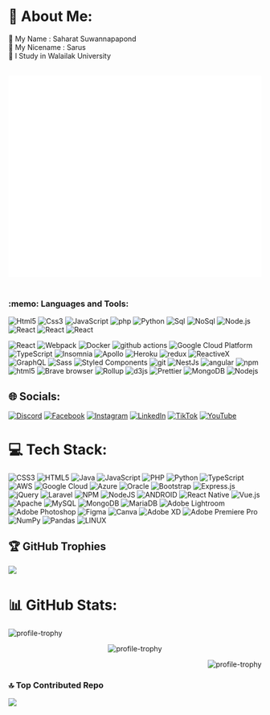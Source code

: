 # 💫 About Me:
📛 My Name : Saharat Suwannapapond<br>📖 My Nicename : Sarus<br>🏫 I Study in Walailak University<br>

<div align="center">
	<br>
	<a href="https://github.com/Sarus1997/hello-world/blame/main/hello.svg">
		<img src="hello.svg" width="800" height="400" alt="Click to see the source">
	</a>
	<br>
</div>

<br>


<h3>:memo: Languages and Tools:</h3>
<p>
	<img alt="Html5" src="https://img.icons8.com/?size=256&id=D2Hi2VkJSi33&format=png" width="50"/>
	<img alt="Css3" src="https://img.icons8.com/?size=80&id=YjeKwnSQIBUq&format=png" width="50"/>
	<img alt="JavaScript" src="https://img.icons8.com/?size=256&id=PXTY4q2Sq2lG&format=png" width="50"/>
	<img alt="php" src="https://img.icons8.com/?size=256&id=ew5sPNbvz6Dw&format=png" width="50" />
	<img alt="Python" src="https://img.icons8.com/?size=256&id=pIJdjOoL6KfU&format=png" width="50" />
	<img alt="Sql" src="https://img.icons8.com/?size=256&id=13406&format=png" width="50" />
	<img alt="NoSql" src="https://img.icons8.com/?size=256&id=74402&format=png" width="50" />
	<img alt="Node.js" src="https://cdn.iconscout.com/icon/free/png-256/free-nodejs-2-226035.png?f=webp&w=256" width="50" />
	<img alt="React" src="https://img.icons8.com/?size=256&id=D2Hi2VkJSi33&format=png" width="50" />
	<img alt="React" src="https://img.icons8.com/?size=256&id=D2Hi2VkJSi33&format=png" width="50" />
	<img alt="React" src="https://img.icons8.com/?size=256&id=D2Hi2VkJSi33&format=png" width="50" />
</p>

<p>
  <img alt="React" src="https://img.shields.io/badge/-React-45b8d8?style=flat-square&logo=react&logoColor=white" />
  <img alt="Webpack" src="https://img.shields.io/badge/-Webpack-8DD6F9?style=flat-square&logo=webpack&logoColor=white" /> 
  <img alt="Docker" src="https://img.shields.io/badge/-Docker-46a2f1?style=flat-square&logo=docker&logoColor=white" />
  <img alt="github actions" src="https://img.shields.io/badge/-Github_Actions-2088FF?style=flat-square&logo=github-actions&logoColor=white" />
  <img alt="Google Cloud Platform" src="https://img.shields.io/badge/-Google_Cloud_Platform-1a73e8?style=flat-square&logo=google-cloud&logoColor=white" />
  <img alt="TypeScript" src="https://img.shields.io/badge/-TypeScript-007ACC?style=flat-square&logo=typescript&logoColor=white" />
  <img alt="Insomnia" src="https://img.shields.io/badge/-Insomnia-5849BE?style=flat-square&logo=insomnia&logoColor=white" />
  <img alt="Apollo" src="https://img.shields.io/badge/-Apollo%20GraphQL-311C87?style=flat-square&logo=apollo-graphql&logoColor=white" />
  <img alt="Heroku" src="https://img.shields.io/badge/-Heroku-430098?style=flat-square&logo=heroku&logoColor=white" />
  <img alt="redux" src="https://img.shields.io/badge/-Redux-764ABC?style=flat-square&logo=redux&logoColor=white" />
  <img alt="ReactiveX" src="https://img.shields.io/badge/-RxJs-B7178C?style=flat-square&logo=reactivex&logoColor=white" />
  <img alt="GraphQL" src="https://img.shields.io/badge/-GraphQL-E10098?style=flat-square&logo=graphql&logoColor=white" />
  <img alt="Sass" src="https://img.shields.io/badge/-Sass-CC6699?style=flat-square&logo=sass&logoColor=white" />
  <img alt="Styled Components" src="https://img.shields.io/badge/-Styled_Components-db7092?style=flat-square&logo=styled-components&logoColor=white" />
  <img alt="git" src="https://img.shields.io/badge/-Git-F05032?style=flat-square&logo=git&logoColor=white" />
  <img alt="NestJs" src="https://img.shields.io/badge/-NestJs-ea2845?style=flat-square&logo=nestjs&logoColor=white" />
  <img alt="angular" src="https://img.shields.io/badge/-Angular-DD0031?style=flat-square&logo=angular&logoColor=white" />
  <img alt="npm" src="https://img.shields.io/badge/-NPM-CB3837?style=flat-square&logo=npm&logoColor=white" />
  <img alt="html5" src="https://img.shields.io/badge/-HTML5-E34F26?style=flat-square&logo=html5&logoColor=white" />
  <img alt="Brave browser" src="https://img.shields.io/badge/-Brave_Browser-FB542B?style=flat-square&logo=brave&logoColor=white" />
  <img alt="Rollup" src="https://img.shields.io/badge/-Rollup-EC4A3F?style=flat-square&logo=rollup.js&logoColor=white" />
  <img alt="d3js" src="https://img.shields.io/badge/-D3.js-F9A03C?style=flat-square&logo=d3.js&logoColor=white" />
  <img alt="Prettier" src="https://img.shields.io/badge/-Prettier-F7B93E?style=flat-square&logo=prettier&logoColor=white" />
  <img alt="MongoDB" src="https://img.shields.io/badge/-MongoDB-13aa52?style=flat-square&logo=mongodb&logoColor=white" />
  <img alt="Nodejs" src="https://img.shields.io/badge/-Nodejs-43853d?style=flat-square&logo=Node.js&logoColor=white" />
</p>


## 🌐 Socials:
[![Discord](https://img.shields.io/badge/Discord-%237289DA.svg?logo=discord&logoColor=white)](https://discord.gg/#3541) [![Facebook](https://img.shields.io/badge/Facebook-%231877F2.svg?logo=Facebook&logoColor=white)](https://facebook.com/saharat.suwannapapond.7) [![Instagram](https://img.shields.io/badge/Instagram-%23E4405F.svg?logo=Instagram&logoColor=white)](https://instagram.com/sr_sarus_/?next=%2Fsr_sarus_%2F) [![LinkedIn](https://img.shields.io/badge/LinkedIn-%230077B5.svg?logo=linkedin&logoColor=white)](https://linkedin.com/in/saharat-sarus/) [![TikTok](https://img.shields.io/badge/TikTok-%23000000.svg?logo=TikTok&logoColor=white)](https://tiktok.com/@sarus_ss) [![YouTube](https://img.shields.io/badge/YouTube-%23FF0000.svg?logo=YouTube&logoColor=white)](https://youtube.com/@sr_sarus) 

# 💻 Tech Stack:
![CSS3](https://img.shields.io/badge/css3-%231572B6.svg?style=for-the-badge&logo=css3&logoColor=white) ![HTML5](https://img.shields.io/badge/html5-%23E34F26.svg?style=for-the-badge&logo=html5&logoColor=white) ![Java](https://img.shields.io/badge/java-%23ED8B00.svg?style=for-the-badge&logo=java&logoColor=white) ![JavaScript](https://img.shields.io/badge/javascript-%23323330.svg?style=for-the-badge&logo=javascript&logoColor=%23F7DF1E) ![PHP](https://img.shields.io/badge/php-%23777BB4.svg?style=for-the-badge&logo=php&logoColor=white) ![Python](https://img.shields.io/badge/python-3670A0?style=for-the-badge&logo=python&logoColor=ffdd54) ![TypeScript](https://img.shields.io/badge/typescript-%23007ACC.svg?style=for-the-badge&logo=typescript&logoColor=white) ![AWS](https://img.shields.io/badge/AWS-%23FF9900.svg?style=for-the-badge&logo=amazon-aws&logoColor=white) ![Google Cloud](https://img.shields.io/badge/Google%20Cloud-%234285F4.svg?style=for-the-badge&logo=google-cloud&logoColor=white) ![Azure](https://img.shields.io/badge/azure-%230072C6.svg?style=for-the-badge&logo=azure-devops&logoColor=white) ![Oracle](https://img.shields.io/badge/Oracle-F80000?style=for-the-badge&logo=oracle&logoColor=white) ![Bootstrap](https://img.shields.io/badge/bootstrap-%23563D7C.svg?style=for-the-badge&logo=bootstrap&logoColor=white) ![Express.js](https://img.shields.io/badge/express.js-%23404d59.svg?style=for-the-badge&logo=express&logoColor=%2361DAFB) ![jQuery](https://img.shields.io/badge/jquery-%230769AD.svg?style=for-the-badge&logo=jquery&logoColor=white) ![Laravel](https://img.shields.io/badge/laravel-%23FF2D20.svg?style=for-the-badge&logo=laravel&logoColor=white) ![NPM](https://img.shields.io/badge/NPM-%23000000.svg?style=for-the-badge&logo=npm&logoColor=white) ![NodeJS](https://img.shields.io/badge/node.js-6DA55F?style=for-the-badge&logo=node.js&logoColor=white) ![ANDROID](https://img.shields.io/badge/android-%2320232a.svg?style=for-the-badge&logo=android&logoColor=%a4c639) ![React Native](https://img.shields.io/badge/react_native-%2320232a.svg?style=for-the-badge&logo=react&logoColor=%2361DAFB) ![Vue.js](https://img.shields.io/badge/vuejs-%2335495e.svg?style=for-the-badge&logo=vuedotjs&logoColor=%234FC08D) ![Apache](https://img.shields.io/badge/apache-%23D42029.svg?style=for-the-badge&logo=apache&logoColor=white) ![MySQL](https://img.shields.io/badge/mysql-%2300f.svg?style=for-the-badge&logo=mysql&logoColor=white) ![MongoDB](https://img.shields.io/badge/MongoDB-%234ea94b.svg?style=for-the-badge&logo=mongodb&logoColor=white) ![MariaDB](https://img.shields.io/badge/MariaDB-003545?style=for-the-badge&logo=mariadb&logoColor=white) ![Adobe Lightroom](https://img.shields.io/badge/Adobe%20Lightroom-31A8FF.svg?style=for-the-badge&logo=Adobe%20Lightroom&logoColor=white) ![Adobe Photoshop](https://img.shields.io/badge/adobephotoshop-%2331A8FF.svg?style=for-the-badge&logo=adobephotoshop&logoColor=white) 	![Figma](https://img.shields.io/badge/figma-%23F24E1E.svg?style=for-the-badge&logo=figma&logoColor=white) ![Canva](https://img.shields.io/badge/Canva-%2300C4CC.svg?style=for-the-badge&logo=Canva&logoColor=white) ![Adobe XD](https://img.shields.io/badge/Adobe%20XD-470137?style=for-the-badge&logo=Adobe%20XD&logoColor=#FF61F6) ![Adobe Premiere Pro](https://img.shields.io/badge/Adobe%20Premiere%20Pro-9999FF.svg?style=for-the-badge&logo=Adobe%20Premiere%20Pro&logoColor=white) ![NumPy](https://img.shields.io/badge/numpy-%23013243.svg?style=for-the-badge&logo=numpy&logoColor=white) ![Pandas](https://img.shields.io/badge/pandas-%23150458.svg?style=for-the-badge&logo=pandas&logoColor=white) ![LINUX](https://img.shields.io/badge/Linux-FCC624?style=for-the-badge&logo=linux&logoColor=black)

## 🏆 GitHub Trophies
![](https://github-profile-trophy.vercel.app/?username=sarus1997&theme=radical&no-frame=false&no-bg=false&margin-w=4)

# 📊 GitHub Stats:
<p align='left'><img src="https://github-readme-stats.vercel.app/api?username=sarus1997&theme=dark&hide_border=false&include_all_commits=true&count_private=true" alt="profile-trophy"></p>
<p align='center'><img src="https://github-readme-streak-stats.herokuapp.com/?user=sarus1997&theme=dark&hide_border=false" alt="profile-trophy"/></p>
<p align='right'><img src="https://github-readme-stats.vercel.app/api/top-langs/?username=sarus1997&theme=dark&hide_border=false&include_all_commits=true&count_private=true&layout=compact" alt="profile-trophy"/></p>

### 🔝 Top Contributed Repo
![](https://github-contributor-stats.vercel.app/api?username=sarus1997&limit=5&theme=radical&combine_all_yearly_contributions=true)
